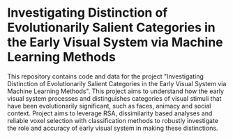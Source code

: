 # Investigating Distinction of Evolutionarily Salient Categories in the Early Visual System via Machine Learning Methods


This repository contains code and data for the project "Investigating Distinction of Evolutionarily Salient Categories in the Early Visual System via Machine Learning Methods". 
This project aims to understand how the early visual system processes and distinguishes categories of visual stimuli that have been evolutionarily significant, 
such as faces, animacy and social context. Project aims to leverage RSA, dissimilarity based analyses and reliable voxel selection with classification methods to robustly investigate the role 
and accuracy of early visual system in making these distinctions.
